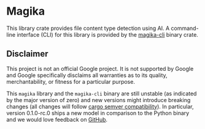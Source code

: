 # Magika

This library crate provides file content type detection using AI. A command-line interface (CLI) for
this library is provided by the [magika-cli](https://crates.io/crates/magika-cli) binary crate.

## Disclaimer

This project is not an official Google project. It is not supported by Google and Google
specifically disclaims all warranties as to its quality, merchantability, or fitness for a
particular purpose.

This `magika` library and the `magika-cli` binary are still unstable (as indicated by the major
version of zero) and new versions might introduce breaking changes (all changes will follow [cargo
semver compatibility](https://doc.rust-lang.org/cargo/reference/semver.html)). In particular,
version 0.1.0-rc.0 ships a new model in comparison to the Python binary and we would love feedback
on [GitHub](https://github.com/google/magika/issues).
